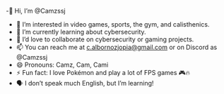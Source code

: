 -👋 Hi, I’m @Camzssj
- 👀 I’m interested in video games, sports, the gym, and calisthenics.
- 🌱 I’m currently learning about cybersecurity.
- 💞️ I’d love to collaborate on cybersecurity or gaming projects.
- 📫 You can reach me at c.albornozjopia@gmail.com or on Discord as @Camzssj
- 😄 Pronouns: Camz, Cam, Cami
- ⚡ Fun fact: I love Pokémon and play a lot of FPS games 🎮🔥
- 🗣️ I don’t speak much English, but I’m learning!

<!---
Camzssj/Camzssj is a ✨ special ✨ repository because its `README.md` (this file) appears on your GitHub profile.
You can click the Preview link to take a look at your changes.
--->
